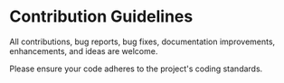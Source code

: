 # Contribution Guidelines

All contributions, bug reports, bug fixes, documentation improvements, enhancements, and ideas are welcome.

Please ensure your code adheres to the project's coding standards.
